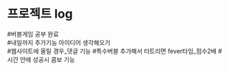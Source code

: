 <h1>프로젝트 log</h1>

#버블게임 공부 완료</br>
#내일까지 추가기능 아이디어 생각해오기</br>
#웹사이트에 올릴 경우_댓글 기능
#특수버블 추가해서 터트리면 fever타임_점수2배
#시간 안에 성공시 콤보 기능
